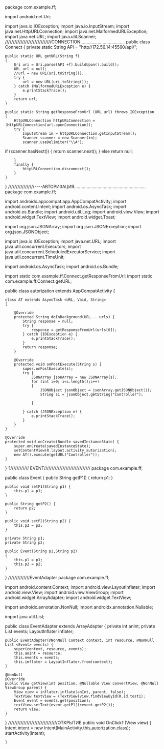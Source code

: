 package com.example.ff;

import android.net.Uri;

import java.io.IOException;
import java.io.InputStream;
import java.net.HttpURLConnection;
import java.net.MalformedURLException;
import java.net.URL;
import java.util.Scanner;
//////////////////////////////CONNECTION....................................
public class Connect {
    private static String API = "http//172.56.14:45560/api/";

    public static URL getURL(String f)
    {
        Uri uri = Uri.parse(API +f).buildUpon().build();
        URL url = null;
        //url = new URL(uri.toString());
        try {
            url = new URL(uri.toString());
        } catch (MalformedURLException e) {
            e.printStackTrace();
        }
        return url;
    }

    public static String getResponseFromUrl (URL url) throws IOException
    {
        HttpURLConnection httpURLConnection = (HttpURLConnection)url.openConnection();
        try {
            InputStream in = httpURLConnection.getInputStream();
            Scanner scanner = new Scanner(in);
            scanner.useDelimiter("\\A");
if (scanner.hasNext())
{
    return scanner.next();
}
else return null;

        }
        finally {
            httpURLConnection.disconnect();
        }
    }

}
/////////////////----АВТОРИЗАЦИЯ..........................................................
package com.example.ff;

import androidx.appcompat.app.AppCompatActivity;
import android.content.Intent;
import android.os.AsyncTask;
import android.os.Bundle;
import android.util.Log;
import android.view.View;
import android.widget.TextView;
import android.widget.Toast;

import org.json.JSONArray;
import org.json.JSONException;
import org.json.JSONObject;

import java.io.IOException;
import java.net.URL;
import java.util.concurrent.Executors;
import java.util.concurrent.ScheduledExecutorService;
import java.util.concurrent.TimeUnit;

import android.os.AsyncTask;
import android.os.Bundle;

import static com.example.ff.Connect.getResponseFromUrl;
import static com.example.ff.Connect.getURL;

public class autorization extends AppCompatActivity {

    class AT extends AsyncTask <URL, Void, String>
    {

        @Override
        protected String doInBackground(URL... urls) {
            String response = null;
            try {
                response = getResponseFromUrl(urls[0]);
            } catch (IOException e) {
                e.printStackTrace();
            }
            return response;
        }

        @Override
        protected void onPostExecute(String s) {
            super.onPostExecute(s);
            try {
                JSONArray jsonArray = new JSONArray(s);
                for (int i=0; i<s.length();i++)
                {
                    JSONObject jsonObject = jsonArray.getJSONObject(i);
                    String s1 = jsonObject.getString("Controller");

                }

            } catch (JSONException e) {
                e.printStackTrace();
            }
        }
    }

    @Override
    protected void onCreate(Bundle savedInstanceState) {
        super.onCreate(savedInstanceState);
        setContentView(R.layout.activity_autorization);
        new AT().execute(getURL("Controller"));
    }
}
?//////////// EVENT//////////////////////////////
package com.example.ff;

public class Event {
    public String getP1() {
        return p1;
    }

    public void setP1(String p1) {
        this.p1 = p1;
    }

    public String getP2() {
        return p2;
    }

    public void setP2(String p2) {
        this.p2 = p2;
    }

    private String p1;
    private String p2;

    public Event(String p1,String p2)
    {
        this.p1 = p1;
        this.p2 = p2;
    }
}
//////////////EventAdapter
package com.example.ff;

import android.content.Context;
import android.view.LayoutInflater;
import android.view.View;
import android.view.ViewGroup;
import android.widget.ArrayAdapter;
import android.widget.TextView;

import androidx.annotation.NonNull;
import androidx.annotation.Nullable;

import java.util.List;

public class EventAdapter extends ArrayAdapter {
private int anInt;
private List<Event> events;
LayoutInflater inflater;

    public EventAdapter(@NonNull Context context, int resource, @NonNull List <Event> events) {
        super(context, resource, events);
        this.anInt = resource;
        this.events = events;
        this.inflater = LayoutInflater.from(context);
    }

    @NonNull
    @Override
    public View getView(int position, @Nullable View convertView, @NonNull ViewGroup parent) {
        View view = inflater.inflate(anInt, parent, false);
        TextView textView = (TextView)view.findViewById(R.id.test1);
        Event event = events.get(position);
        textView.setText(event.getP1()+event.getP2());
        return view;
    }

}
////////////////////////////////ОТКРЫТИЕ
public void OnClick1 (View view)
    {
        Intent intent = new Intent(MainActivity.this,autorization.class);
        startActivity(intent);
        
    }

